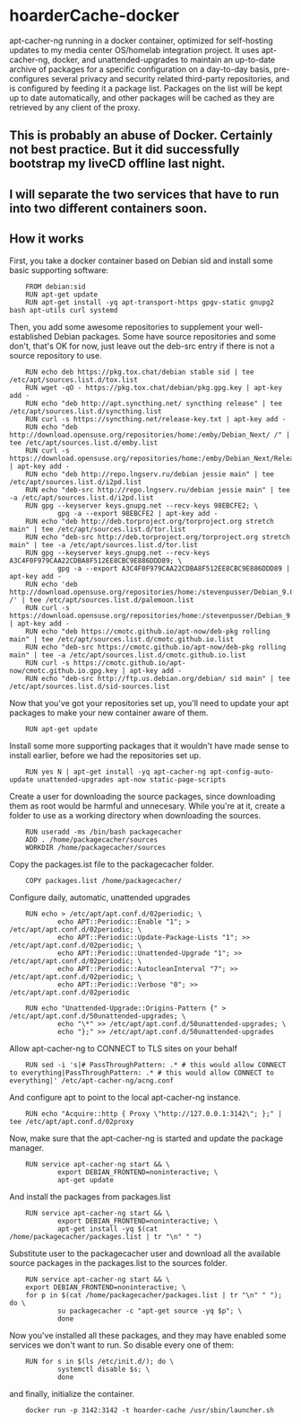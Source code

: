 hoarderCache-docker
===================

apt-cacher-ng running in a docker container, optimized for self-hosting updates
to my media center OS/homelab integration project. It uses apt-cacher-ng,
docker, and unattended-upgrades to maintain an up-to-date archive of packages
for a specific configuration on a day-to-day basis, pre-configures several
privacy and security related third-party repositories, and is configured by
feeding it a package list. Packages on the list will be kept up to date
automatically, and other packages will be cached as they are retrieved by any
client of the proxy.

This is probably an abuse of Docker. Certainly not best practice. But it did successfully bootstrap my liveCD offline last night.
---------------------------------------------------------------------------------------------------------------------------------

I will separate the two services that have to run into two different containers soon.
-------------------------------------------------------------------------------------

How it works
------------

First, you take a docker container based on Debian sid and install some basic
supporting software:

        FROM debian:sid
        RUN apt-get update
        RUN apt-get install -yq apt-transport-https gpgv-static gnupg2 bash apt-utils curl systemd

Then, you add some awesome repositories to supplement your well-established
Debian packages. Some have source repositories and some don't, that's OK for
now, just leave out the deb-src entry if there is not a source repository to
use.

        RUN echo deb https://pkg.tox.chat/debian stable sid | tee /etc/apt/sources.list.d/tox.list
        RUN wget -qO - https://pkg.tox.chat/debian/pkg.gpg.key | apt-key add -
        RUN echo "deb http://apt.syncthing.net/ syncthing release" | tee /etc/apt/sources.list.d/syncthing.list
        RUN curl -s https://syncthing.net/release-key.txt | apt-key add -
        RUN echo "deb http://download.opensuse.org/repositories/home:/emby/Debian_Next/ /" | tee /etc/apt/sources.list.d/emby.list
        RUN curl -s https://download.opensuse.org/repositories/home:/emby/Debian_Next/Release.key | apt-key add -
        RUN echo "deb http://repo.lngserv.ru/debian jessie main" | tee /etc/apt/sources.list.d/i2pd.list
        RUN echo "deb-src http://repo.lngserv.ru/debian jessie main" | tee -a /etc/apt/sources.list.d/i2pd.list
        RUN gpg --keyserver keys.gnupg.net --recv-keys 98EBCFE2; \
                gpg -a --export 98EBCFE2 | apt-key add -
        RUN echo "deb http://deb.torproject.org/torproject.org stretch main" | tee /etc/apt/sources.list.d/tor.list
        RUN echo "deb-src http://deb.torproject.org/torproject.org stretch main" | tee -a /etc/apt/sources.list.d/tor.list
        RUN gpg --keyserver keys.gnupg.net --recv-keys A3C4F0F979CAA22CDBA8F512EE8CBC9E886DDD89; \
                gpg -a --export A3C4F0F979CAA22CDBA8F512EE8CBC9E886DDD89 | apt-key add -
        RUN echo 'deb http://download.opensuse.org/repositories/home:/stevenpusser/Debian_9.0/ /' | tee /etc/apt/sources.list.d/palemoon.list
        RUN curl -s https://download.opensuse.org/repositories/home:/stevenpusser/Debian_9.0/Release.key | apt-key add -
        RUN echo "deb https://cmotc.github.io/apt-now/deb-pkg rolling main" | tee /etc/apt/sources.list.d/cmotc.github.io.list
        RUN echo "deb-src https://cmotc.github.io/apt-now/deb-pkg rolling main" | tee -a /etc/apt/sources.list.d/cmotc.github.io.list
        RUN curl -s https://cmotc.github.io/apt-now/cmotc.github.io.gpg.key | apt-key add -
        RUN echo "deb-src http://ftp.us.debian.org/debian/ sid main" | tee /etc/apt/sources.list.d/sid-sources.list

Now that you've got your repositories set up, you'll need to update your apt
packages to make your new container aware of them.

        RUN apt-get update

Install some more supporting packages that it wouldn't have made sense to
install earlier, before we had the repositories set up.

        RUN yes N | apt-get install -yq apt-cacher-ng apt-config-auto-update unattended-upgrades apt-now static-page-scripts

Create a user for downloading the source packages, since downloading them as
root would be harmful and unnecesary. While you're at it, create a folder to
use as a working directory when downloading the sources.

        RUN useradd -ms /bin/bash packagecacher
        ADD . /home/packagecacher/sources
        WORKDIR /home/packagecacher/sources

Copy the packages.ist file to the packagecacher folder.

        COPY packages.list /home/packagecacher/

Configure daily, automatic, unattended upgrades

        RUN echo > /etc/apt/apt.conf.d/02periodic; \
                echo APT::Periodic::Enable "1"; > /etc/apt/apt.conf.d/02periodic; \
                echo APT::Periodic::Update-Package-Lists "1"; >> /etc/apt/apt.conf.d/02periodic; \
                echo APT::Periodic::Unattended-Upgrade "1"; >> /etc/apt/apt.conf.d/02periodic; \
                echo APT::Periodic::AutocleanInterval "7"; >> /etc/apt/apt.conf.d/02periodic; \
                echo APT::Periodic::Verbose "0"; >> /etc/apt/apt.conf.d/02periodic

        RUN echo "Unattended-Upgrade::Origins-Pattern {" > /etc/apt/apt.conf.d/50unattended-upgrades; \
                echo "\*" >> /etc/apt/apt.conf.d/50unattended-upgrades; \
                echo "};" >> /etc/apt/apt.conf.d/50unattended-upgrades

Allow apt-cacher-ng to CONNECT to TLS sites on your behalf

        RUN sed -i 's|# PassThroughPattern: .* # this would allow CONNECT to everything|PassThroughPattern: .* # this would allow CONNECT to everything|' /etc/apt-cacher-ng/acng.conf

And configure apt to point to the local apt-cacher-ng instance.

        RUN echo "Acquire::http { Proxy \"http://127.0.0.1:3142\"; };" | tee /etc/apt/apt.conf.d/02proxy

Now, make sure that the apt-cacher-ng is started and update the package manager.

        RUN service apt-cacher-ng start && \
                export DEBIAN_FRONTEND=noninteractive; \
                apt-get update

And install the packages from packages.list

        RUN service apt-cacher-ng start && \
                export DEBIAN_FRONTEND=noninteractive; \
                apt-get install -yq $(cat /home/packagecacher/packages.list | tr "\n" " ")

Substitute user to the packagecacher user and download all the available source
packages in the packages.list to the sources folder.

        RUN service apt-cacher-ng start && \
        export DEBIAN_FRONTEND=noninteractive; \
        for p in $(cat /home/packagecacher/packages.list | tr "\n" " "); do \
                su packagecacher -c "apt-get source -yq $p"; \
                done

Now you've installed all these packages, and they may have enabled some
services we don't want to run. So disable every one of them:

        RUN for s in $(ls /etc/init.d/); do \
                systemctl disable $s; \
                done

and finally, initialize the container.

        docker run -p 3142:3142 -t hoarder-cache /usr/sbin/launcher.sh

